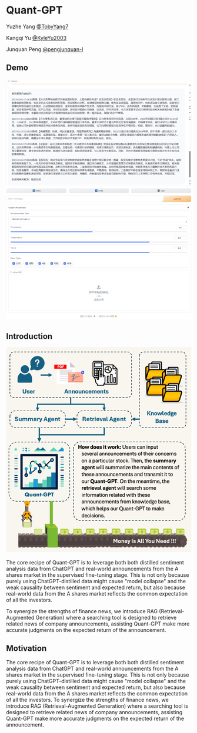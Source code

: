 # Quant-GPT

Yuzhe Yang [@TobyYang7](mailto:yuzheyang@link.cuhk.edu.cn)

Kangqi Yu [@KyleYu2003](mailto:kangqiyu@link.cuhk.edu.cn)

Junquan Peng [@pengjunquan-l](mailto:junquanpeng@link.cuhk.edu.cn)

## Demo

![alt text](assets/readme/demo.png)

## Introduction

![alt text](assets/readme/image.png)

The core recipe of Quant-GPT is to leverage both both distilled sentiment analysis data from ChatGPT and real-world announcements from the A shares market in the supervised fine-tuning stage. This is not only because purely using ChatGPT-distilled data might cause "model collapse" and the weak causality between sentiment and expected return, but also because real-world data from the A shares market reflects the common expectation of all the investors.

To synergize the strengths of finance news, we introduce RAG (Retrieval-Augmented Generation) where a searching tool is designed to retrieve related news of company announcements, assisting Quant-GPT make more accurate judgments on the expected return of the announcement.

## Motivation

The core recipe of Quant-GPT is to leverage both both distilled sentiment analysis data from ChatGPT and real-world announcements from the A shares market in the supervised fine-tuning stage. This is not only because purely using ChatGPT-distilled data might cause "model collapse" and the weak causality between sentiment and expected return, but also because real-world data from the A shares market reflects the common expectation of all the investors.
To synergize the strengths of finance news, we introduce RAG (Retrieval-Augmented Generation) where a searching tool is designed to retrieve related news of company announcements, assisting Quant-GPT make more accurate judgments on the expected return of the announcement.
